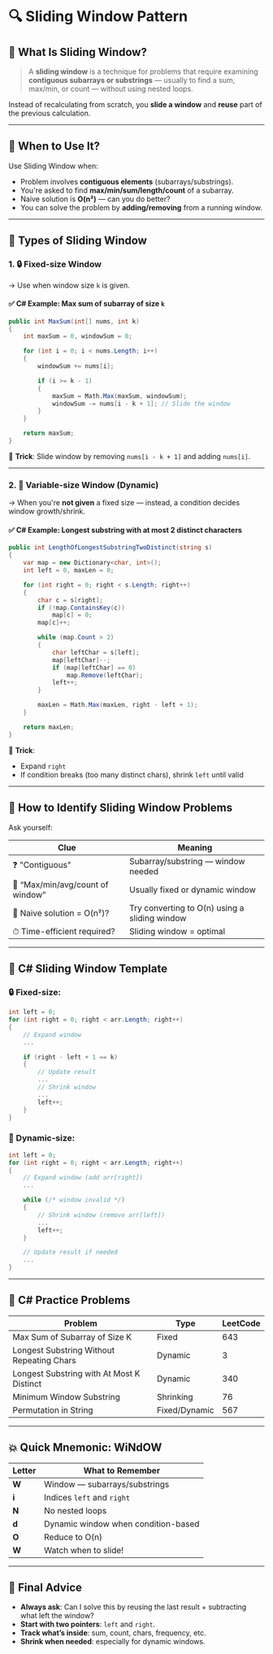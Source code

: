 # 🔍 Sliding Window Pattern

## 🧊 What Is Sliding Window?

> A **sliding window** is a technique for problems that require examining **contiguous subarrays or substrings** — usually to find a sum, max/min, or count — without using nested loops.

Instead of recalculating from scratch, you **slide a window** and **reuse** part of the previous calculation.

---

## 🧠 When to Use It?

Use Sliding Window when:

- Problem involves **contiguous elements** (subarrays/substrings).
- You're asked to find **max/min/sum/length/count** of a subarray.
- Naive solution is **O(n²)** — can you do better?
- You can solve the problem by **adding/removing** from a running window.

---

## 🧰 Types of Sliding Window

### 1. 🔒 **Fixed-size Window**

→ Use when window size `k` is given.

#### ✅ C# Example: Max sum of subarray of size `k`

```csharp
public int MaxSum(int[] nums, int k)
{
    int maxSum = 0, windowSum = 0;

    for (int i = 0; i < nums.Length; i++)
    {
        windowSum += nums[i];

        if (i >= k - 1)
        {
            maxSum = Math.Max(maxSum, windowSum);
            windowSum -= nums[i - k + 1]; // Slide the window
        }
    }

    return maxSum;
}
```

🧠 **Trick**: Slide window by removing `nums[i - k + 1]` and adding `nums[i]`.

---

### 2. 📏 **Variable-size Window (Dynamic)**

→ When you're **not given** a fixed size — instead, a condition decides window growth/shrink.

#### ✅ C# Example: Longest substring with at most 2 distinct characters

```csharp
public int LengthOfLongestSubstringTwoDistinct(string s)
{
    var map = new Dictionary<char, int>();
    int left = 0, maxLen = 0;

    for (int right = 0; right < s.Length; right++)
    {
        char c = s[right];
        if (!map.ContainsKey(c))
            map[c] = 0;
        map[c]++;

        while (map.Count > 2)
        {
            char leftChar = s[left];
            map[leftChar]--;
            if (map[leftChar] == 0)
                map.Remove(leftChar);
            left++;
        }

        maxLen = Math.Max(maxLen, right - left + 1);
    }

    return maxLen;
}
```

🧠 **Trick**:

- Expand `right`
- If condition breaks (too many distinct chars), shrink `left` until valid

---

## 🧠 How to Identify Sliding Window Problems

Ask yourself:

| Clue                             | Meaning                                       |
| -------------------------------- | --------------------------------------------- |
| ❓ "Contiguous"                  | Subarray/substring — window needed            |
| 🎯 “Max/min/avg/count of window” | Usually fixed or dynamic window               |
| 🔁 Naive solution = O(n²)?       | Try converting to O(n) using a sliding window |
| ⏱ Time-efficient required?       | Sliding window = optimal                      |

---

## 🧠 C# Sliding Window Template

### 🔒 Fixed-size:

```csharp
int left = 0;
for (int right = 0; right < arr.Length; right++)
{
    // Expand window
    ...

    if (right - left + 1 == k)
    {
        // Update result
        ...
        // Shrink window
        ...
        left++;
    }
}
```

### 📏 Dynamic-size:

```csharp
int left = 0;
for (int right = 0; right < arr.Length; right++)
{
    // Expand window (add arr[right])
    ...

    while (/* window invalid */)
    {
        // Shrink window (remove arr[left])
        ...
        left++;
    }

    // Update result if needed
    ...
}
```

---

## 🧪 C# Practice Problems

| Problem                                   | Type          | LeetCode |
| ----------------------------------------- | ------------- | -------- |
| Max Sum of Subarray of Size K             | Fixed         | 643      |
| Longest Substring Without Repeating Chars | Dynamic       | 3        |
| Longest Substring with At Most K Distinct | Dynamic       | 340      |
| Minimum Window Substring                  | Shrinking     | 76       |
| Permutation in String                     | Fixed/Dynamic | 567      |

---

## 💥 Quick Mnemonic: **WiNdOW**

| Letter | What to Remember                    |
| ------ | ----------------------------------- |
| **W**  | Window — subarrays/substrings       |
| **i**  | Indices `left` and `right`          |
| **N**  | No nested loops                     |
| **d**  | Dynamic window when condition-based |
| **O**  | Reduce to O(n)                      |
| **W**  | Watch when to slide!                |

---

## 🧠 Final Advice

- **Always ask**: Can I solve this by reusing the last result + subtracting what left the window?
- **Start with two pointers**: `left` and `right`.
- **Track what’s inside**: sum, count, chars, frequency, etc.
- **Shrink when needed**: especially for dynamic windows.
